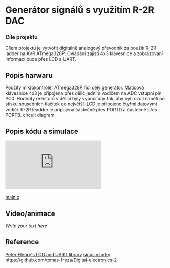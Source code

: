 # Generátor signálů s využitím R-2R DAC

### Cíle projektu

Cílem projektu je vytvořit digitálně analogový převodník za použití R-2R ladder na AVR ATmega328P. Ovládání zajistí 4x3 klávesnice a zobrazování informací bude přes LCD a UART. 


## Popis harwaru

Použitý mikrokontrolér ATmega328P řídí celý generátor. Maticová klávesnice 4x3 je připojena přes dělič jedním vodičem na ADC vstupní pin PC0. Hodnoty rezistorů v děliči byly vypočítány tak, aby byl rozdíl napětí po stisku sousedních tlačítek co největší. LCD je připojeno čtyřmi datovými vodiči. R-2R leadder je připojený částečně přes PORTD a částečně přes PORTB.
circuit diagram

## Popis kódu a simulace

![alt text](https://github.com/langrfrantisek/Digital-electronics-2/blob/master/project/diagram.pdf)

[main.c](https://github.com/langrfrantisek/Digital-electronics-2/blob/master/project/DAC/DAC/main.c)


## Video/animace

*Write your text here*


## Reference

[Peter Fleury's LCD and UART library](http://www.peterfleury.epizy.com/avr-software.html)
[sinus vzorky](http://aquaticus.info/pwm-sine-wave)
https://github.com/tomas-fryza/Digital-electronics-2
